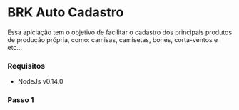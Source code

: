 # BRK Auto Cadastro
Essa aplciação tem o objetivo de facilitar o cadastro dos principais produtos de produção própria, como: camisas, camisetas, bonés, corta-ventos e etc...

### Requisitos
- NodeJs v0.14.0

### Passo 1
